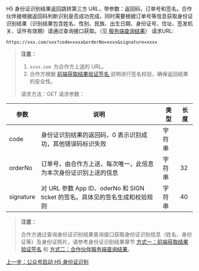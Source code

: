 H5 身份证识别结果返回跳转第三方 URL，带参数：返回码，订单号和签名。合作伙伴接根据返回码判断识别是否成功完成，同时需要根据订单号等信息获取身份证识别结果（识别结果包含姓名、性别、民族、出生日期、身份证号、住址、签发机关、证件有效期）请通过查询接口获取。（见 [服务端查询结果](https://cloud.tencent.com/document/product/655/13853)）
请求URL:

```
https://xxx.com/xxx?code=xxxx&orderNo=xxxx&signature=xxxx
```

>**注意：**
>
>1. `xxxx.com `为合作方上送的 URL。
>2. 合作方根据 [前端获取结果验证签名 ](https://cloud.tencent.com/document/product/655/13852)说明进行签名校验，确保返回结果的安全性。
>
>请求方法：GET
>请求参数：

| 参数        | 说明                                       | 类型   | 长度   |
| --------- | ---------------------------------------- | ---- | ---- |
| code      | 身份证识别结果的返回码，0 表示识别成功，其他错误码标识失败           | 字符串  |      |
| orderNo   | 订单号，由合作方上送，每次唯一，此信息为本次身份证识别上送的信息         | 字符串  | 32   |
| signature | 对 URL 参数 App ID、oderNo 和 SIGN ticket 的签名。具体见的签名生成和校验规则 | 字符串  | 40   |

>**注意：**
>
>合作方通过查询身份证识别结果查询接口获取身份证识别信息（姓名、身份证等）及身份证照片，请参考身份证识别结果章节 [方式一：前端获取结果验证签名](https://cloud.tencent.com/document/product/655/13852) 和 [方式二：合作伙伴服务端查询结果](https://cloud.tencent.com/document/product/655/13853)。

[上一步：公众号启动 H5 身份证识别](https://cloud.tencent.com/document/product/655/13849)